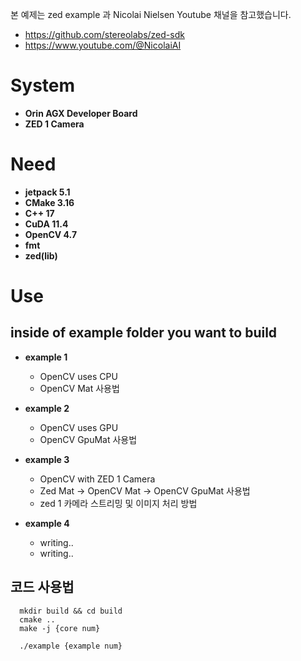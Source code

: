본 예제는 zed example 과 Nicolai Nielsen Youtube 채널을 참고했습니다.
- https://github.com/stereolabs/zed-sdk
- https://www.youtube.com/@NicolaiAI

# System
- **Orin AGX Developer Board**
- **ZED 1 Camera**

# Need
- **jetpack 5.1**
- **CMake 3.16**
- **C++ 17**
- **CuDA 11.4**
- **OpenCV 4.7**
- **fmt**
- **zed(lib)**

# Use
## inside of example folder you want to build

- **example 1**
  - OpenCV uses CPU
  - OpenCV Mat 사용법

- **example 2**
  - OpenCV uses GPU
  - OpenCV GpuMat 사용법

- **example 3**
  - OpenCV with ZED 1 Camera
  - Zed Mat -> OpenCV Mat -> OpenCV GpuMat 사용법
  - zed 1 카메라 스트리밍 및 이미지 처리 방법

- **example 4**
  - writing..
  - writing..
  
## 코드 사용법
```
  mkdir build && cd build
  cmake ..
  make -j {core num}

  ./example {example num}
```
